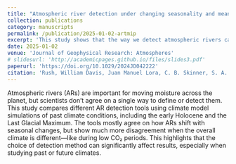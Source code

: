 ```yaml
---
title: "Atmospheric river detection under changing seasonality and mean‐state climate: ARTMIP tier 2 paleoclimate experiments"
collection: publications
category: manuscripts
permalink: /publication/2025-01-02-artmip
excerpt: 'This study shows that the way we detect atmospheric rivers can significantly influence our understanding of their behavior in past and future climates.'
date: 2025-01-02
venue: 'Journal of Geophysical Research: Atmospheres'
# slidesurl: 'http://academicpages.github.io/files/slides3.pdf'
paperurl: 'https://doi.org/10.1029/2024JD042222'
citation: 'Rush, William Davis, Juan Manuel Lora, C. B. Skinner, S. A. Menemenlis, Christine A. Shields, P. Ullrich, Travis Allen O’Brien et al. "Atmospheric river detection under changing seasonality and mean‐state climate: ARTMIP tier 2 paleoclimate experiments." Journal of Geophysical Research: Atmospheres 130, no. 1 (2025): e2024JD042222.'
---
```


Atmospheric rivers (ARs) are important for moving moisture across the planet, but scientists don’t agree on a single way to define or detect them. This study compares different AR detection tools using climate model simulations of past climate conditions, including the early Holocene and the Last Glacial Maximum. The tools mostly agree on how ARs shift with seasonal changes, but show much more disagreement when the overall climate is different—like during low CO₂ periods. This highlights that the choice of detection method can significantly affect results, especially when studying past or future climates.
